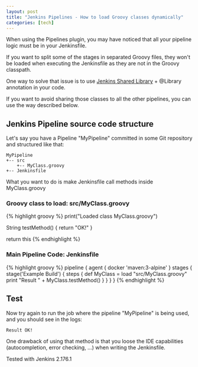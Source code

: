 ```yaml
---
layout: post
title: "Jenkins Pipelines - How to load Groovy classes dynamically"
categories: [tech]
---
```


When using the Pipelines plugin, you may have noticed that all your pipeline logic must be in your Jenkinsfile.

If you want to split some of the stages in separated Groovy files, they won't be loaded when executing the Jenkinsfile as they are not in the Groovy classpath.

One way to solve that issue is to use [Jenkins Shared Library](https://jenkins.io/doc/book/pipeline/shared-libraries/) + @Library annotation in your code.

If you want to avoid sharing those classes to all the other pipelines, you can use the way described below.

## Jenkins Pipeline source code structure

Let's say you have a Pipeline "MyPipeline" committed in some Git repository and structured like that:

```
MyPipeline
+-- src
    +-- MyClass.groovy
+-- Jenkinsfile
```

What you want to do is make Jenkinsfile call methods inside MyClass.groovy

### Groovy class to load: src/MyClass.groovy

{% highlight groovy %}
print("Loaded class MyClass.groovy")

String testMethod() {
  return "OK!"
}

return this
{% endhighlight %}

### Main Pipeline Code: Jenkinsfile

{% highlight groovy %}
pipeline {
  agent { docker 'maven:3-alpine' } 
  stages {
    stage('Example Build') {
      steps {
        def MyClass = load "src/MyClass.groovy"
        print "Result " + MyClass.testMethod()
      }
    }
  }
}
{% endhighlight %}

## Test

Now try again to run the job where the pipeline "MyPipeline" is being used, and you should see in the logs:

```
Result OK!
```

One drawback of using that method is that you loose the IDE capabilities (autocompletion, error checking, ...) when writing the Jenkinsfile.

Tested with Jenkins 2.176.1